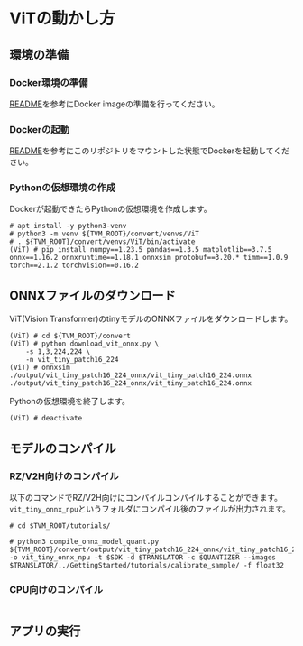 # ViTの動かし方

## 環境の準備

### Docker環境の準備

[README](../README.md)を参考にDocker imageの準備を行ってください。

### Dockerの起動

[README](../README.md)を参考にこのリポジトリをマウントした状態でDockerを起動してください。

### Pythonの仮想環境の作成
Dockerが起動できたらPythonの仮想環境を作成します。
```
# apt install -y python3-venv
# python3 -m venv ${TVM_ROOT}/convert/venvs/ViT 
# . ${TVM_ROOT}/convert/venvs/ViT/bin/activate
(ViT) # pip install numpy==1.23.5 pandas==1.3.5 matplotlib==3.7.5 onnx==1.16.2 onnxruntime==1.18.1 onnxsim protobuf==3.20.* timm==1.0.9 torch==2.1.2 torchvision==0.16.2
```

## ONNXファイルのダウンロード

ViT(Vision Transformer)のtinyモデルのONNXファイルをダウンロードします。

```
(ViT) # cd ${TVM_ROOT}/convert
(ViT) # python download_vit_onnx.py \
    -s 1,3,224,224 \
    -n vit_tiny_patch16_224
(ViT) # onnxsim ./output/vit_tiny_patch16_224_onnx/vit_tiny_patch16_224.onnx ./output/vit_tiny_patch16_224_onnx/vit_tiny_patch16_224.onnx 
```

Pythonの仮想環境を終了します。
```
(ViT) # deactivate
```


## モデルのコンパイル

### RZ/V2H向けのコンパイル
以下のコマンドでRZ/V2H向けにコンパイルコンパイルすることができます。
`vit_tiny_onnx_npu`というフォルダにコンパイル後のファイルが出力されます。
```
# cd $TVM_ROOT/tutorials/

# python3 compile_onnx_model_quant.py ${TVM_ROOT}/convert/output/vit_tiny_patch16_224_onnx/vit_tiny_patch16_224.onnx -o vit_tiny_onnx_npu -t $SDK -d $TRANSLATOR -c $QUANTIZER --images $TRANSLATOR/../GettingStarted/tutorials/calibrate_sample/ -f float32 
```

### CPU向けのコンパイル
```

```


## アプリの実行